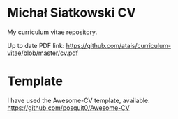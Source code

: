 # Michał Siatkowski CV

My curriculum vitae repository.

Up to date PDF link:
https://github.com/atais/curriculum-vitae/blob/master/cv.pdf

# Template

I have used the Awesome-CV template, available: 
https://github.com/posquit0/Awesome-CV

